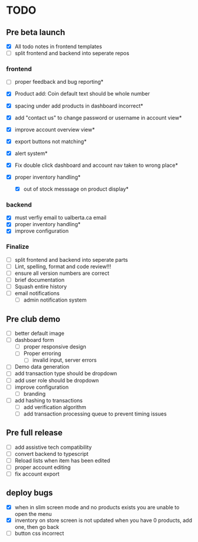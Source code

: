 # TODO

## Pre beta launch

- [x] All todo notes in frontend templates
- [ ] split frontend and backend into seperate repos

### frontend

- [ ] proper feedback and bug reporting*
- [x] Product add: Coin default text should be whole number
- [x] spacing under add products in dashboard incorrect*
- [x] add "contact us" to change password or username in account view*
- [x] improve account overview view*
- [x] export buttons not matching*

- [x] alert system*
- [x] Fix double click dashboard and account nav taken to wrong place*
- [x] proper inventory handling*
  - [x] out of stock messsage on product display*

### backend

- [x] must verfiy email to ualberta.ca email
- [x] proper inventory handling*
- [x] improve configuration

### Finalize

- [ ] split frontend and backend into seperate parts
- [ ] Lint, spelling, format and code review!!!
- [ ] ensure all version numbers are correct
- [ ] brief documentation
- [ ] Squash entire history
- [ ] email notifications
  - [ ] admin notification system

## Pre club demo

- [ ] better default image
- [ ] dashboard form
  - [ ] proper responsive design
  - [ ] Proper erroring
    - [ ] invalid input, server errors
- [ ] Demo data generation
- [ ] add transaction type should be dropdown
- [ ] add user role should be dropdown
- [ ] improve configuration
  - [ ] branding
- [ ] add hashing to transactions
  - [ ] add verification algorithm
  - [ ] add transaction processing queue to prevent timing issues

## Pre full release

- [ ] add assistive tech compatibility
- [ ] convert backend to typescript
- [ ] Reload lists when item has been edited
- [ ] proper account editing
- [ ] fix account export

## deploy bugs

- [x] when in slim screen mode and no products exists you are unable to open the menu
- [x] inventory on store screen is not updated when you have 0 products, add one, then go back
- [ ] button css incorrect
